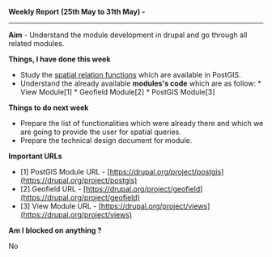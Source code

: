 **Weekly Report (25th May to 31th May) -**

***

**Aim** - Understand the module development in drupal and go through all related modules.

**Things, I have done this week**
* Study the [spatial relation functions](http://postgis.net/docs/manual-2.0/reference.html#Spatial_Relationships_Measurements) which are available in PostGIS.
* Understand the already available **modules's code** which are as follow:
       * View Module[1]
       * Geofield Module[2]
       * PostGIS Module[3]

**Things to do next week**
* Prepare the list of functionalities which were already there and which we are going to provide the user for spatial queries.
* Prepare the technical design document for module. 

**Important URLs**
* [1] PostGIS Module URL - [https://drupal.org/project/postgis](https://drupal.org/project/postgis)
* [2] Geofield URL - [https://drupal.org/project/geofield](https://drupal.org/project/geofield)
* [3] View Module URL - [https://drupal.org/project/views](https://drupal.org/project/views)

**Am I blocked on anything ?**

No